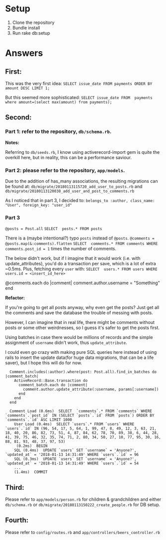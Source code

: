 # Setup

1. Clone the repository
2. Bundle install
3. Run rake db:setup

# Answers

## First:

This was the very first idea:
`SELECT issue_date FROM payments ORDER BY amount DESC LIMIT 1;`

But this seemed more sophisticated:
`SELECT issue_date FROM  payments where amount=(select max(amount) from payments);`

## Second:
### Part 1: refer to the repository, `db/schema.rb`.
**Notes:**

Referring to `db/seeds.rb`, I know using activerecord-import gem is quite the overkill here,
but in reality, this can be a performance saviour.

### Part 2: please refer to the repository, `app/models`.

Due to the addition of has_many associations, the resulting migrations can be found at:
`db/migrate/20180113115720_add_user_to_posts.rb` and
`db/migrate/20180113120038_add_user_and_post_to_comments.rb`

As I noticed that in part 3, I decided to: `belongs_to :author, class_name: "User", foreign_key: "user_id"`

### Part 3

`@posts = Post.all`
`SELECT  posts.* FROM posts`

There is a (maybe intentional?) typo `posts` instead of `@posts`.
`@comments = @posts.map(&:comments).flatten`
`SELECT  comments.* FROM comments WHERE comments.post_id = 1` times the number of comments.

The below didn't work, but if I imagine that it would work (i.e. with update_attributes),
you'd do a transaction per save, which is a lot of extra ~0.5ms. Plus, fetching every  `user` with: `SELECT  users.* FROM users WHERE users.id = <insert_id_here>`

@comments.each do |comment|
  comment.author.username = "Something"
end

**Refactor:**

If you're going to get all posts anyway, why even get the posts? Just get all the comments and save the database the trouble of messing with posts.

However, I can imagine that in real life, there might be comments without posts or some other weirdnesses, so I guess it's safer to get the posts first.

Using batches in case there would be millions of records and the simple assignment of `username` didn't work, thus `update_attribute`.

I could even go crazy with making pure SQL queries here instead of using rails to insert the update data(for huge data migrations, that can be a life saver), but I hope this will do for now.

```
  Comment.includes(:author).where(post: Post.all).find_in_batches do |comment_batch|
    ActiveRecord::Base.transaction do
      comment_batch.each do |comment|
        comment.author.update_attribute(:username, params[:username])
      end
    end
  end
```

```
  Comment Load (0.6ms)  SELECT  `comments`.* FROM `comments` WHERE `comments`.`post_id` IN (SELECT `posts`.`id` FROM `posts`) ORDER BY `comments`.`id` ASC LIMIT 1000
    User Load (0.4ms)  SELECT `users`.* FROM `users` WHERE `users`.`id` IN (96, 54, 17, 5, 64, 1, 99, 47, 8, 49, 12, 3, 63, 21, 18, 40, 20, 86, 82, 73, 51, 4, 87, 84, 62, 78, 70, 89, 38, 6, 44, 28, 41, 39, 75, 46, 32, 35, 74, 71, 2, 80, 34, 50, 27, 10, 77, 95, 30, 16, 88, 81, 93, 48, 37, 97, 53)
     (0.2ms)  BEGIN
    SQL (0.4ms)  UPDATE `users` SET `username` = 'Anyone?', `updated_at` = '2018-01-13 14:31:49' WHERE `users`.`id` = 96
    SQL (0.3ms)  UPDATE `users` SET `username` = 'Anyone?', `updated_at` = '2018-01-13 14:31:49' WHERE `users`.`id` = 54
    ...
    (1.4ms)  COMMIT
```

## Third:
Please refer to `app/models/person.rb` for children & grandchildren and either `db/schema.rb` or `db/migrate/20180113150222_create_people.rb` for DB setup.

## Fourth:
Please refer to `config/routes.rb` and `app/controllers/beers_controller.rb`

